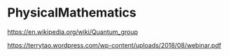 # PhysicalMathematics

https://en.wikipedia.org/wiki/Quantum_group

https://terrytao.wordpress.com/wp-content/uploads/2018/08/webinar.pdf
